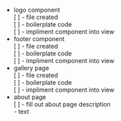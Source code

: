 - logo component  
    [ ] - file created   
    [ ] - boilerplate code    
    [ ] - impliment component into view    
- footer component   
    [ ] - file created   
    [ ] - boilerplate code   
    [ ] - impliment component into view   
- gallery page   
    [ ] - file created   
    [ ] - boilerplate code   
    [ ] - impliment component into view   
- about page   
    [ ] - fill out about page description       
        - text
